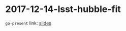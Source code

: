 2017-12-14-lsst-hubble-fit
==========================

`go-present` link: [slides](https://talks.godoc.org/github.com/sbinet/talks/2017/2017-12-14-lsst-hubble-fit/talk.slide)

